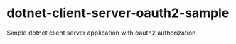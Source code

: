 # dotnet-client-server-oauth2-sample
Simple dotnet client server application with oauth2 authorization
